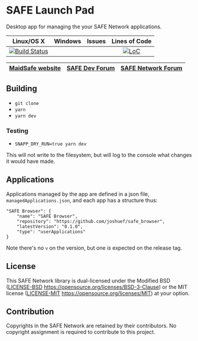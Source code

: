 # SAFE Launch Pad

Desktop app for managing the your SAFE Network applications.

|                                                                Linux/OS X                                                                 | Windows | Issues |                                                  Lines of Code                                                   |
| :---------------------------------------------------------------------------------------------------------------------------------------: | :-----: | :----: | :--------------------------------------------------------------------------------------------------------------: |
| [![Build Status](https://travis-ci.com/maidsafe/safe_launchpad_app.svg?branch=master)](https://travis-ci.com/maidsafe/safe_launchpad_app) |         |        | [![LoC](https://tokei.rs/b1/github/maidsafe/safe_launchpad_app)](https://github.com/maidsafe/safe_launchpad_app) |

| [MaidSafe website](https://maidsafe.net) | [SAFE Dev Forum](https://forum.safedev.org) | [SAFE Network Forum](https://safenetforum.org) |
| :--------------------------------------: | :-----------------------------------------: | :--------------------------------------------: |


## Building

-   `git clone`
-   `yarn`
-   `yarn dev`

### Testing

-   `SNAPP_DRY_RUN=true yarn dev`

This will not write to the filesystem, but will log to the console what changes it would have made.

## Applications

Applications managed by the app are defined in a json file, `managedApplications.json`, and each app has a structure thus:

```
"SAFE Browser": {
    "name": "SAFE Browser",
    "repository": "https://github.com/joshuef/safe_browser",
    "latestVersion": "0.1.0",
    "type": "userApplications"
}
```

Note there's no `v` on the version, but one _is_ expected on the release tag.

## License

This SAFE Network library is dual-licensed under the Modified BSD ([LICENSE-BSD](LICENSE-BSD) https://opensource.org/licenses/BSD-3-Clause) or the MIT license ([LICENSE-MIT](LICENSE-MIT) https://opensource.org/licenses/MIT) at your option.

## Contribution

Copyrights in the SAFE Network are retained by their contributors. No copyright assignment is required to contribute to this project.
